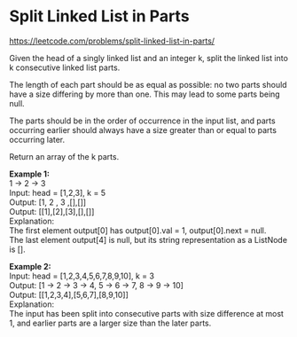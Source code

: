 # Split Linked List in Parts
https://leetcode.com/problems/split-linked-list-in-parts/

Given the head of a singly linked list and an integer k, split the linked list into k consecutive linked list parts.

The length of each part should be as equal as possible: no two parts should have a size differing by more than one. This may lead to some parts being null.

The parts should be in the order of occurrence in the input list, and parts occurring earlier should always have a size greater than or equal to parts occurring later.

Return an array of the k parts.


<b>Example 1:</b>\
1 &rarr; 2 &rarr; 3\
Input: head = [1,2,3], k = 5\
Output: [1, 2 , 3 ,[],[]]\
Output: [[1],[2],[3],[],[]]\
Explanation:\
The first element output[0] has output[0].val = 1, output[0].next = null.\
The last element output[4] is null, but its string representation as a ListNode is [].

<b>Example 2:</b>\
Input: head = [1,2,3,4,5,6,7,8,9,10], k = 3\
Output: [1 &rarr; 2 &rarr; 3 &rarr; 4, 5 &rarr; 6 &rarr; 7, 8 &rarr; 9 &rarr; 10]\
Output: [[1,2,3,4],[5,6,7],[8,9,10]]\
Explanation:\
The input has been split into consecutive parts with size difference at most 1, and earlier parts are a larger size than the later parts.